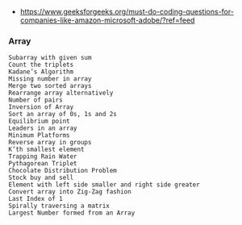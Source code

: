 - https://www.geeksforgeeks.org/must-do-coding-questions-for-companies-like-amazon-microsoft-adobe/?ref=feed

### Array
```
Subarray with given sum
Count the triplets
Kadane’s Algorithm
Missing number in array
Merge two sorted arrays
Rearrange array alternatively
Number of pairs
Inversion of Array
Sort an array of 0s, 1s and 2s
Equilibrium point
Leaders in an array
Minimum Platforms
Reverse array in groups
K’th smallest element
Trapping Rain Water
Pythagorean Triplet
Chocolate Distribution Problem
Stock buy and sell
Element with left side smaller and right side greater
Convert array into Zig-Zag fashion
Last Index of 1
Spirally traversing a matrix
Largest Number formed from an Array
```